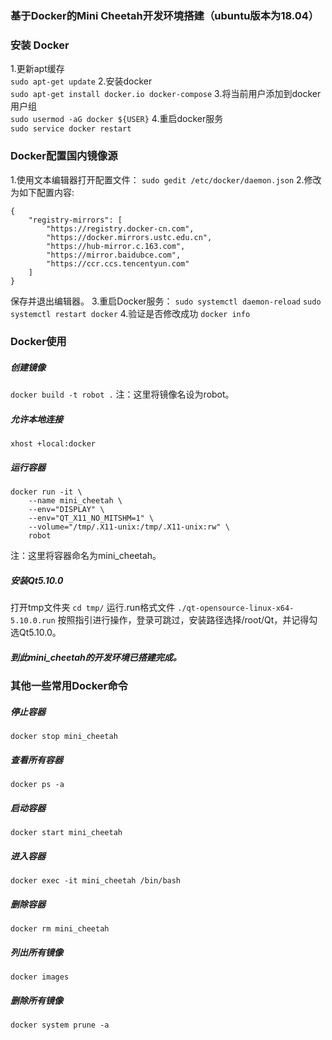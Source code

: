 ### 基于Docker的Mini Cheetah开发环境搭建（ubuntu版本为18.04）

### 安装 Docker
1.更新apt缓存  
`sudo apt-get update`
2.安装docker  
`sudo apt-get install docker.io docker-compose`
3.将当前用户添加到docker用户组  
`sudo usermod -aG docker ${USER}`
4.重启docker服务  
`sudo service docker restart`

### Docker配置国内镜像源
1.使用文本编辑器打开配置文件：
`sudo gedit /etc/docker/daemon.json`
2.修改为如下配置内容:
```
{
    "registry-mirrors": [
        "https://registry.docker-cn.com",
        "https://docker.mirrors.ustc.edu.cn",
        "https://hub-mirror.c.163.com",
        "https://mirror.baidubce.com",
        "https://ccr.ccs.tencentyun.com"
    ]
}
```
保存并退出编辑器。
3.重启Docker服务：
`sudo systemctl daemon-reload`
`sudo systemctl restart docker`
4.验证是否修改成功
`docker info`

### Docker使用

##### 创建镜像
`docker build -t robot .`
注：这里将镜像名设为robot。

##### 允许本地连接
`xhost +local:docker`

##### 运行容器
```
docker run -it \
    --name mini_cheetah \
    --env="DISPLAY" \
    --env="QT_X11_NO_MITSHM=1" \
    --volume="/tmp/.X11-unix:/tmp/.X11-unix:rw" \
    robot
```
注：这里将容器命名为mini_cheetah。

##### 安装Qt5.10.0
打开tmp文件夹
`cd tmp/`
运行.run格式文件
`./qt-opensource-linux-x64-5.10.0.run`
按照指引进行操作，登录可跳过，安装路径选择/root/Qt，并记得勾选Qt5.10.0。

##### 到此mini_cheetah的开发环境已搭建完成。

### 其他一些常用Docker命令

##### 停止容器
`docker stop mini_cheetah`
##### 查看所有容器
`docker ps -a`
##### 启动容器
`docker start mini_cheetah`
##### 进入容器
`docker exec -it mini_cheetah /bin/bash`
##### 删除容器
`docker rm mini_cheetah`
##### 列出所有镜像
`docker images`
##### 删除所有镜像
`docker system prune -a`
